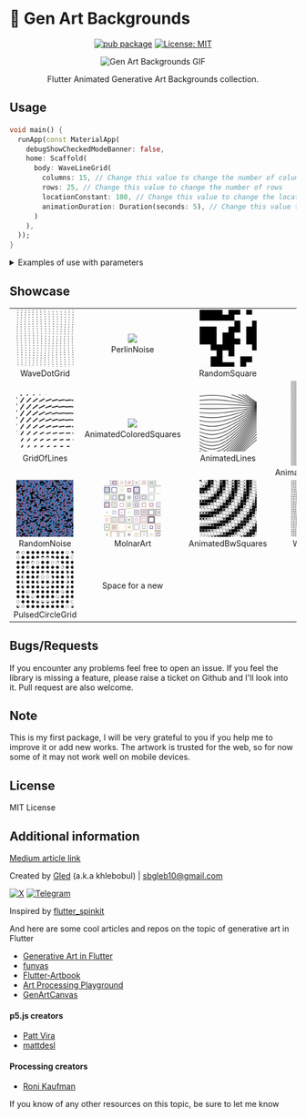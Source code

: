 # 🎨 Gen Art Backgrounds

<div align="center">

[![pub package](https://img.shields.io/pub/v/gen_art_bg.svg)](https://pub.dartlang.org/packages/gen_art_bg) [![License: MIT](https://img.shields.io/badge/License-MIT-yellow.svg)](https://opensource.org/licenses/MIT)


![Gen Art Backgrounds GIF](https://github.com/khlebobul/gen_art_bg/raw/main/screenshots/header.gif)

Flutter Animated Generative Art Backgrounds collection.

</div>


## Usage

```dart
void main() {
  runApp(const MaterialApp(
    debugShowCheckedModeBanner: false,
    home: Scaffold(
      body: WaveLineGrid(
        columns: 15, // Change this value to change the number of columns
        rows: 25, // Change this value to change the number of rows
        locationConstant: 100, // Change this value to change the location
        animationDuration: Duration(seconds: 5), // Change this value to change the animation duration
      )
    ),
  ));
}
```

<details><summary>Examples of use with parameters</summary>
  
   ##### AnimatedBWSquares and AnimatedColoredSquares

  ```dart
  AnimatedBWSquares(
          squareCount: 40, // Number of squares
          animationDuration: 10, // Duration of the animation
          margin: 0, // Margin around the canvas
          strokeWidth: 1.5, // Stroke width of the squares
        ),
  ```

  ##### AnimatedLinesGradient

  ```dart
  AnimatedLinesGradient(
          animationDuration: 5, // Duration of the animation
        ),
  ```

  ##### AnimatedLines

  ```dart
  AnimatedLines(
          numberOfLines: 30, // Number of lines
          lineLength: 200, // Length of each line
          lineColor: Colors.black, // Color of each line
          strokeWidth: 3, // Stroke width of each line
          animationDuration: 10, // Duration of the animation
        ),
  ```

  ##### GridOfLines

  ```dart
  GridOfLines(
          animationDuration: 5, // Animation duration in seconds
          gridSize: 10, // Number of lines in the grid
          strokeWidth: 0.015, // Stroke width of the lines
          color: Colors.black, // Color of the lines
        ),
  ```

  ##### MolnarArt

  ```dart
  MolnarArt(
          rows: 8, // Number of rows
          cols: 8, // Number of columns
          n: 12, // Code
          colSeq: [
            Color(0xFFC4951B),
            Color(0xFF9E3C52),
            Color(0xFF1D6383),
            Color(0xFF19315B),
            Color(0xFF0D1280),
            Color(0xFFADD27D),
            Color(0xFFBD1528),
            Color(0xFF0D4D89),
            Color(0xFFAC4075),
            Color(0xFFAB933C),
            Color(0xFF7EB741),
            Color(0xFF1C2266),
          ],
        ),

  ```

  The parameter `n` in the `MolnarArt` function is responsible for the number of bits in the binary code that is generated for each grid cell. This binary code is used to define the pattern structure in each cell. More specifically, each bit in this binary code indicates whether a particular layer of the pattern should be mapped or not.
  For example, if `n` in is 12, a random 12-bit binary code is generated for each grid cell. Each bit of this code represents a different layer of the pattern. If a bit is set to 1, the corresponding pattern layer will be displayed in that cell, and if the bit is 0, the layer will not be displayed.

  ##### PerlinNoise

  ``` dart
  PerlinNoise(
          width: 40, // width
          height: 40, // height
          frequency: 5, // frequency
        ),
  ```

  ##### PulsedCircleGrid

  ``` dart
  PulsedCircleGrid(
          cellSize: 36, // Size of each grid cell
          marginSize: 72, // Margin around the grid 
          circleDiameter: 27, // Diameter of circles
          animationDuration: Duration(seconds: 5), // Animation duration
          numberOfRowsColumns: 12, // Number of rows and columns in the grid
        ),
  ```

  ##### RandomNoise

  ```dart
  RandomNoise(
          duration: Duration(seconds: 10), // Duration of animation
          dotSize: 13, // Size of dots
          dotSpacing: 11, // Spacing between dots
        ),
  ```

  ##### RandomSquare

  ```dart
  RandomSquare(
          gridSize: 10, // Change this value to change the grid size
          updateInterval: Duration(seconds: 1), // Change this value to change the update interval
        ),
  ```

  ##### SpiralWave

  ```dart
  SpiralWave(
          size: 10, // Size of each circle
          k: 20, // Constant value for controlling wave effect
        ),
  ```

  ##### WaveDotGrid

  ```dart
  WaveDotGrid(
          columns: 15, // Number of columns
          rows: 25, // Number of rows
          locationConstant: 100, // Location constant
        ),
  ```

  ##### WaveLineGrid

  ```dart
  WaveLineGrid(
          columns: 15, // Number of columns in the grid
          rows: 25, // Number of rows in the grid
          locationConstant: 100, // Constant to adjust the location of the grid
          animationDuration:  Duration(seconds: 5), // Duration of the animation
        ),
  ```

</details>

## Showcase

<table>
  <tr>
    <td align="center">
      <img src="https://github.com/khlebobul/gen_art_bg/raw/main/screenshots/wave_dot_grid.gif" width="100px">
      <br />
      WaveDotGrid
    </td>
    <td align="center">
      <img src="https://github.com/khlebobul/gen_art_bg/raw/main/screenshots/perlin_noise.gif" width="100px">
      <br />
      PerlinNoise
    </td>
    <td align="center">
      <img src="https://github.com/khlebobul/gen_art_bg/raw/main/screenshots/random_square.gif" width="100px">
      <br />
      RandomSquare
    </td>
    <td align="center">
      <img src="https://github.com/khlebobul/gen_art_bg/raw/main/screenshots/spiral_wave.gif" width="100px">
      <br />
      SpiralWave
    </td>
  </tr>
  <tr>
    <td align="center">
      <img src="https://github.com/khlebobul/gen_art_bg/raw/main/screenshots/grid_of_lines.gif" width="100px">
      <br />
      GridOfLines
    </td>
    <td align="center">
      <img src="https://github.com/khlebobul/gen_art_bg/raw/main/screenshots/animated_colored_squares.gif" width="100px">
      <br />
      AnimatedColoredSquares
    </td>
    <td align="center">
      <img src="https://github.com/khlebobul/gen_art_bg/raw/main/screenshots/animated_lines.gif" width="100px">
      <br />
      AnimatedLines
    </td>
    <td align="center">
      <img src="https://github.com/khlebobul/gen_art_bg/raw/main/screenshots/animated_lines_gradient.gif" width="100px">
      <br />
      AnimatedLinesGradient
    </td>
  </tr>
  <tr>
    <td align="center">
      <img src="https://github.com/khlebobul/gen_art_bg/raw/main/screenshots/random_noise.gif" width="100px">
      <br />
      RandomNoise
    </td>
    <td align="center">
      <img src="https://github.com/khlebobul/gen_art_bg/raw/main/screenshots/molnar_art.gif" width="100px">
      <br />
      MolnarArt
    </td>
    <td align="center">
      <img src="https://github.com/khlebobul/gen_art_bg/raw/main/screenshots/animated_bw_squares.gif" width="100px">
      <br />
      AnimatedBwSquares
    </td>
    <td align="center">
      <img src="https://github.com/khlebobul/gen_art_bg/raw/main/screenshots/wave_line_grid.gif" width="100px">
      <br />
      WaveLineGrid
    </td>
  </tr>
  <tr>
    <td align="center">
      <img src="https://github.com/khlebobul/gen_art_bg/raw/main/screenshots/pulsed_circle_grid.gif" width="100px">
      <br />
      PulsedCircleGrid
    </td>
    <td align="center">
      Space for a new 
    </td>
  </tr>
</table>

## Bugs/Requests

If you encounter any problems feel free to open an issue. If you feel the library is
missing a feature, please raise a ticket on Github and I'll look into it.
Pull request are also welcome.

## Note

This is my first package, I will be very grateful to you if you help me to improve it or add new works.
The artwork is trusted for the web, so for now some of it may not work well on mobile devices.

## License

MIT License

## Additional information

[Medium article link](https://medium.com/@khlebobul/adding-a-bit-of-generative-art-to-a-flutter-project-13b22dd4f274)

Created by [Gled](https://khlebobul.github.io/) (a.k.a khlebobul) | sbgleb10@gmail.com

[![X](https://img.shields.io/badge/X-000?style=for-the-badge&logo=x)](https://x.com/khlebobul) [![Telegram](https://img.shields.io/badge/Telegram-000?style=for-the-badge&logo=telegram&logoColor=2CA5E0)](https://t.me/khlebobul)

Inspired by [flutter_spinkit](https://pub.dev/packages/flutter_spinkit)

And here are some cool articles and repos on the topic of generative art in Flutter

- [Generative Art in Flutter](https://medium.com/flutter-community/generative-art-in-flutter-9e53701f7805)
- [funvas](https://github.com/creativecreatorormaybenot/funvas)
- [Flutter-Artbook](https://github.com/ikramhasan/Flutter-Artbook)
- [Art Processing Playground](https://github.com/deam91/art-playground)
- [GenArtCanvas](https://github.com/Roaa94/gen_art_canvas)

#### p5.js creators
- [Patt Vira](https://www.pattvira.com)
- [mattdesl](https://p5-demos.glitch.me)

#### Processing creators
- [Roni Kaufman](https://openprocessing.org/user/184331?view=sketches&o=48)


If you know of any other resources on this topic, be sure to let me know
